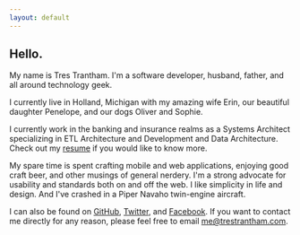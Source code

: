 ```yaml
---
layout: default
---
```


<h2 class="hello">Hello.</h2>

My name is Tres Trantham. I'm a software developer, husband, father, and all
around technology geek.

I currently live in Holland, Michigan with my amazing wife Erin, our beautiful
daughter Penelope, and our dogs Oliver and Sophie.

I currently work in the banking and insurance realms as a Systems Architect
specializing in ETL Architecture and Development and Data Architecture. Check
out my [resume](/resume) if you would like to know more.

My spare time is spent crafting mobile and web applications, enjoying good
craft beer, and other musings of general nerdery. I'm a strong advocate for
usability and standards both on and off the web. I like simplicity in life and
design. And I've crashed in a Piper Navaho twin-engine aircraft.

I can also be found on [GitHub](http://github.com/trestrantham),
[Twitter](http://twitter.com/trestrantham "Twitter"), and
[Facebook](http://facebook.com/trestrantham "Facebook"). If you want to contact
me directly for any reason, please feel free to email
[me@trestrantham.com](mailto:me@trestrantham.com).
